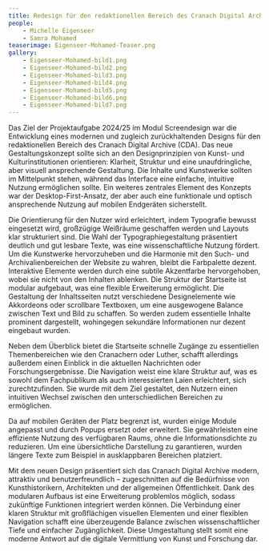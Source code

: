 ```yaml
---
title: Redesign für den redaktionellen Bereich des Cranach Digital Archive
people:
    - Michelle Eigenseer
    - Samra Mohamed
teaserimage: Eigenseer-Mohamed-Teaser.png
gallery:
    - Eigenseer-Mohamed-bild1.png
    - Eigenseer-Mohamed-bild2.png
    - Eigenseer-Mohamed-bild3.png
    - Eigenseer-Mohamed-bild4.png
    - Eigenseer-Mohamed-bild5.png
    - Eigenseer-Mohamed-bild6.png
    - Eigenseer-Mohamed-bild7.png
---
```


Das Ziel der Projektaufgabe 2024/25 im Modul Screendesign war die Entwicklung eines modernen und zugleich zurückhaltenden Designs für den redaktionellen Bereich des Cranach Digital Archive (CDA). Das neue Gestaltungskonzept sollte sich an den Designprinzipien von Kunst- und Kulturinstitutionen orientieren: Klarheit, Struktur und eine unaufdringliche, aber visuell ansprechende Gestaltung. Die Inhalte und Kunstwerke sollten im Mittelpunkt stehen, während das Interface eine einfache, intuitive Nutzung ermöglichen sollte. Ein weiteres zentrales Element des Konzepts war der Desktop-First-Ansatz, der aber auch eine funktionale und optisch ansprechende Nutzung auf mobilen Endgeräten sicherstellt.

Die Orientierung für den Nutzer wird erleichtert, indem Typografie bewusst eingesetzt wird, großzügige Weißräume geschaffen werden und Layouts klar strukturiert sind. Die Wahl der Typographiegestaltung präsentiert deutlich und gut lesbare Texte, was eine wissenschaftliche Nutzung fördert. Um die Kunstwerke hervorzuheben und die Harmonie mit den Such- und Archivalienbereichen der Website zu wahren, bleibt die Farbpalette dezent. Interaktive Elemente werden durch eine subtile Akzentfarbe hervorgehoben, wobei sie nicht von den Inhalten ablenken. Die Struktur der Startseite ist modular aufgebaut, was eine flexible Erweiterung ermöglicht. Die Gestaltung der Inhaltsseiten nutzt verschiedene Designelemente wie Akkordeons oder scrollbare Textboxen, um eine ausgewogene Balance zwischen Text und Bild zu schaffen. So werden zudem essentielle Inhalte prominent dargestellt, wohingegen sekundäre Informationen nur dezent eingebaut wurden.

Neben dem Überblick bietet die Startseite schnelle Zugänge zu essentiellen Themenbereichen wie den Cranachern oder Luther, schafft allerdings außerdem einen Einblick in die aktuellen Nachrichten oder Forschungsergebnisse. Die Navigation weist eine klare Struktur auf, was es sowohl dem Fachpublikum als auch interessierten Laien erleichtert, sich zurechtzufinden. Sie wurde mit dem Ziel gestaltet, den Nutzern einen intuitiven Wechsel zwischen den unterschiedlichen Bereichen zu ermöglichen.

Da auf mobilen Geräten der Platz begrenzt ist, wurden einige Module angepasst und durch Popups ersetzt oder erweitert. Sie gewährleisten eine effiziente Nutzung des verfügbaren Raums, ohne die Informationsdichte zu reduzieren. Um eine übersichtliche Darstellung zu garantieren, wurden längere Texte zum Beispiel in ausklappbaren Bereichen platziert.

Mit dem neuen Design präsentiert sich das Cranach Digital Archive modern, attraktiv und benutzerfreundlich – zugeschnitten auf die Bedürfnisse von Kunsthistorikern, Architekten und der allgemeinen Öffentlichkeit. Dank des modularen Aufbaus ist eine Erweiterung problemlos möglich, sodass zukünftige Funktionen integriert werden können.  Die Verbindung einer klaren Struktur mit großflächigen visuellen Elementen und einer flexiblen Navigation schafft eine überzeugende Balance zwischen wissenschaftlicher Tiefe und einfacher Zugänglichkeit.  Diese Umgestaltung stellt somit eine moderne Antwort auf die digitale Vermittlung von Kunst und Forschung dar. 
